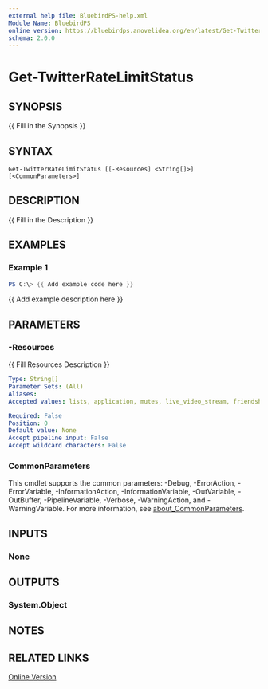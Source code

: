 ```yaml
---
external help file: BluebirdPS-help.xml
Module Name: BluebirdPS
online version: https://bluebirdps.anovelidea.org/en/latest/Get-TwitterRateLimitStatus
schema: 2.0.0
---
```


# Get-TwitterRateLimitStatus

## SYNOPSIS
{{ Fill in the Synopsis }}

## SYNTAX

```
Get-TwitterRateLimitStatus [[-Resources] <String[]>] [<CommonParameters>]
```

## DESCRIPTION
{{ Fill in the Description }}

## EXAMPLES

### Example 1
```powershell
PS C:\> {{ Add example code here }}
```

{{ Add example description here }}

## PARAMETERS

### -Resources
{{ Fill Resources Description }}

```yaml
Type: String[]
Parameter Sets: (All)
Aliases:
Accepted values: lists, application, mutes, live_video_stream, friendships, guide, auth, blocks, geo, users, teams, followers, collections, statuses, custom_profiles, webhooks, contacts, labs, i, tweet_prompts, moments, limiter_scalding_report_creation, fleets, help, feedback, business_experience, graphql&POST, friends, sandbox, drafts, direct_messages, media, traffic, account_activity, account, safety, favorites, device, tweets, saved_searches, oauth, search, trends, live_pipeline, graphql

Required: False
Position: 0
Default value: None
Accept pipeline input: False
Accept wildcard characters: False
```

### CommonParameters

This cmdlet supports the common parameters: -Debug, -ErrorAction, -ErrorVariable, -InformationAction, -InformationVariable, -OutVariable, -OutBuffer, -PipelineVariable, -Verbose, -WarningAction, and -WarningVariable. For more information, see [about_CommonParameters](http://go.microsoft.com/fwlink/?LinkID=113216).

## INPUTS

### None

## OUTPUTS

### System.Object

## NOTES

## RELATED LINKS

[Online Version](https://bluebirdps.anovelidea.org/en/latest/Get-TwitterRateLimitStatus)
